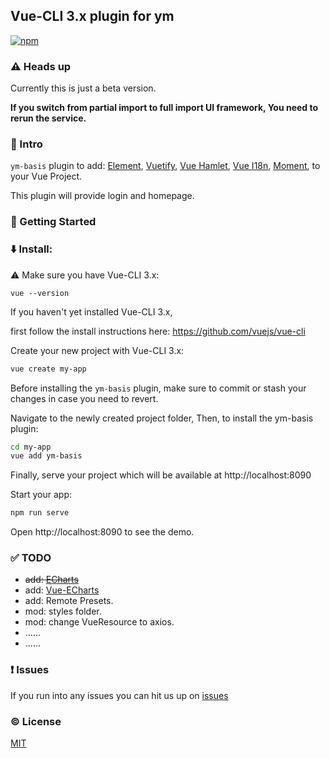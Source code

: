 ## Vue-CLI 3.x plugin for ym

[![npm](https://img.shields.io/npm/v/vue-cli-plugin-ym-basis.svg)](https://www.npmjs.com/package/vue-cli-plugin-ym-basis)

### :warning: Heads up

Currently this is just a beta version.

**If you switch from partial import to full import UI framework,
You need to rerun the service.**

### :book: Intro

`ym-basis` plugin to add:
[Element](https://github.com/ElemeFE/element),
[Vuetify](https://github.com/vuetifyjs/vuetify),
[Vue Hamlet](https://github.com/yimian/vue-hamlet),
[Vue I18n](https://github.com/kazupon/vue-i18n),
[Moment](https://github.com/moment/moment),
to your Vue Project.

This plugin will provide login and homepage.

### :rocket: Getting Started

### :arrow_down: Install:

:warning: Make sure you have Vue-CLI 3.x:

```
vue --version
```

If you haven't yet installed Vue-CLI 3.x,

first follow the install instructions here: https://github.com/vuejs/vue-cli

Create your new project with Vue-CLI 3.x:

```bash
vue create my-app
```

Before installing the `ym-basis` plugin, make sure to commit or stash your changes in case you need to revert.

Navigate to the newly created project folder,
Then, to install the ym-basis plugin:

```bash
cd my-app
vue add ym-basis
```

Finally, serve your project which will be available at http://localhost:8090

Start your app:

```bash
npm run serve
```

Open http://localhost:8090 to see the demo.

### :white_check_mark: TODO

- ~~add: [ECharts](https://github.com/apache/incubator-echarts)~~
- add: [Vue-ECharts](https://github.com/ecomfe/vue-echarts)
- add: Remote Presets.
- mod: styles folder.
- mod: change VueResource to axios.
- ......
- ......

### :exclamation: Issues

If you run into any issues you can hit us up on [issues](https://github.com/vasttian/vue-cli-plugin-ym-basis/issues)

### :copyright: License

[MIT](http://opensource.org/licenses/MIT)
